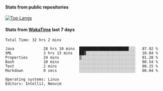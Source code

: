 #### Stats from public repositories

[![Top Langs](https://github-readme-stats.vercel.app/api/top-langs/?username=hyoghurt&layout=compact&exclude_repo=multiserver,docker_compose&langs_count=6)](https://github.com/anuraghazra/github-readme-stats)

#### Stats from [WakaTime](https://wakatime.com/@hyoghurt) last 7 days
<!--START_SECTION:waka-->

```text
Total Time: 32 hrs 2 mins

Java             28 hrs 10 mins  ██████████████████████░░░   87.92 %
XML              3 hrs 13 mins   ██▓░░░░░░░░░░░░░░░░░░░░░░   10.04 %
Properties       24 mins         ▒░░░░░░░░░░░░░░░░░░░░░░░░   01.28 %
Bash             10 mins         ░░░░░░░░░░░░░░░░░░░░░░░░░   00.54 %
Text             2 mins          ░░░░░░░░░░░░░░░░░░░░░░░░░   00.15 %
Markdown         0 secs          ░░░░░░░░░░░░░░░░░░░░░░░░░   00.04 %

Operating systems: Linux
Editors: IntelliJ, Neovim
```

<!--END_SECTION:waka-->
